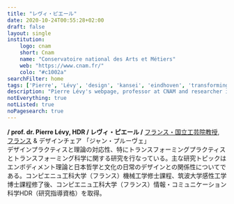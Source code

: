 ```yaml
---
title: "レヴィ・ピエール"
date: 2020-10-24T00:55:28+02:00
draft: false
layout: single
institution:
    logo: cnam
    short: Cnam
    name: "Conservatoire national des Arts et Métiers"
    web: "https://www.cnam.fr/"
    colo: "#c1002a"
searchFilter: home
tags: ['Pierre', 'Lévy', 'design', 'kansei', 'eindhoven', 'transforming_practices']
description: "Pierre Lévy's webpage, professor at CNAM and researcher in design through reflective practices."
notEverything: true
notListed: true
noPagesearch: true
---
```

**/ prof. dr. Pierre Lévy, HDR / レヴィ・ピエール /**&nbsp;[フランス・国立工芸院教授, フランス](https://cnam.fr) & デザインチェア 「ジャン・プルーヴェ」  
デザインプラクティスと理論の対応性、特にトランスフォーミングプラクティスとトランスフォーミング科学に関する研究を行なっている。主な研究トピックはエンボディメント理論と日本哲学と文化の日常のデザインとの関係性についてである。コンピエニュ工科大学（フランス）機械工学修士課程、筑波大学感性工学博士課程修了後、コンピエニュ工科大学（フランス）情報・コミュニケーション科学HDR（研究指導資格）を取得。